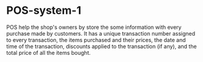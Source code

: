 # POS-system-1
POS help the shop's owners by store the some information with every purchase made by customers. It has a unique transaction number assigned to every transaction, the items purchased and their prices, the date and time of the transaction, discounts applied to the transaction (if any), and the total price of all the items bought.
